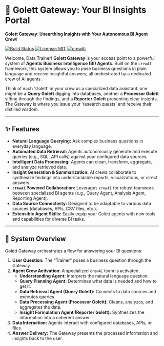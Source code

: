 # 🗿 Golett Gateway: Your BI Insights Portal

**Golett Gateway: Unearthing Insights with Your Autonomous BI Agent Crew!**

[![Build Status](https://img.shields.io/badge/build-passing-brightgreen)](https://example.com/build) [![License: MIT](https://img.shields.io/badge/License-MIT-yellow.svg)](https://opensource.org/licenses/MIT) [![crewAI](https://img.shields.io/badge/powered_by-crewAI-blue)](https://github.com/joaomdmoura/crewAI)

Welcome, Data Trainer! **Golett Gateway** is your access point to a powerful system of **Agentic Business Intelligence (BI) Agents**. Built on the `crewAI` framework, this system allows you to pose business questions in plain language and receive insightful answers, all orchestrated by a dedicated crew of AI agents.

Think of each 'Golett' in your crew as a specialized data assistant: one might be a **Query Golett** digging into databases, another a **Processor Golett** sifting through the findings, and a **Reporter Golett** presenting clear insights. The Gateway is where you issue your 'research quests' and receive their distilled wisdom.

---

## ✨ Features

* **Natural Language Querying:** Ask complex business questions in everyday language.
* **Automated Data Retrieval:** Agents autonomously generate and execute queries (e.g., SQL, API calls) against your configured data sources.
* **Intelligent Data Processing:** Agents can clean, transform, aggregate, and analyze retrieved data.
* **Insight Generation & Summarization:** AI crews collaborate to synthesize findings into understandable reports, visualizations, or direct answers.
* **`crewAI` Powered Collaboration:** Leverages `crewAI` for robust teamwork between specialized BI agents (e.g., Query Agent, Analysis Agent, Reporting Agent).
* **Data Source Connectivity:** Designed to be adaptable to various data sources (databases, APIs, CSV files, etc.).
* **Extensible Agent Skills:** Easily equip your Golett agents with new tools and capabilities for diverse BI tasks.

---

## 🧱 System Overview

Golett Gateway orchestrates a flow for answering your BI questions:

1.  **User Question:** The "Trainer" poses a business question through the Gateway.
2.  **Agent Crew Activation:** A specialized `crewAI` team is activated.
    * **Understanding Agent:** Interprets the natural language question.
    * **Query Planning Agent:** Determines what data is needed and how to get it.
    * **Data Retrieval Agent (Query Golett):** Connects to data sources and executes queries.
    * **Data Processing Agent (Processor Golett):** Cleans, analyzes, and aggregates the data.
    * **Insight Formulation Agent (Reporter Golett):** Synthesizes the information into a coherent answer.
3.  **Data Interaction:** Agents interact with configured databases, APIs, or files.
4.  **Answer Delivery:** The Gateway presents the processed information and insights back to the user.
